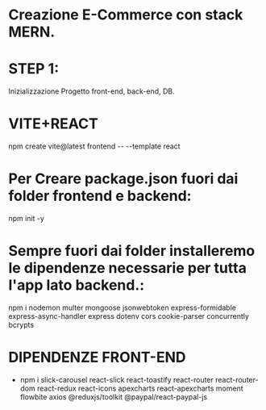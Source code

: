 # Creazione E-Commerce con stack MERN.

# STEP 1:
Inizializzazione Progetto front-end, back-end, DB.

# VITE+REACT
npm create vite@latest frontend -- --template react


# Per Creare package.json fuori dai folder frontend e backend:
npm init -y

# Sempre fuori dai folder installeremo le dipendenze necessarie per tutta l'app lato backend.:
npm i nodemon multer mongoose jsonwebtoken express-formidable express-async-handler express dotenv cors cookie-parser concurrently bcrypts

#



# DIPENDENZE FRONT-END
- npm i slick-carousel react-slick react-toastify react-router react-router-dom react-redux react-icons apexcharts react-apexcharts moment flowbite axios @reduxjs/toolkit @paypal/react-paypal-js


#



#



#



#



#



#



#



#




